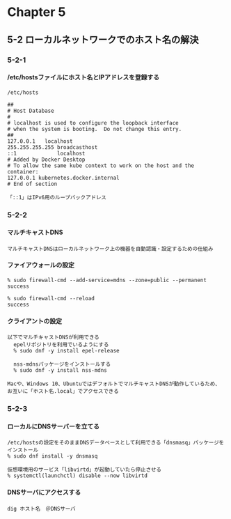 # Chapter 5

## 5-2 ローカルネットワークでのホスト名の解決

### 5-2-1

#### /etc/hostsファイルにホスト名とIPアドレスを登録する
```
/etc/hosts

##
# Host Database
#
# localhost is used to configure the loopback interface
# when the system is booting.  Do not change this entry.
##
127.0.0.1	localhost
255.255.255.255	broadcasthost
::1             localhost
# Added by Docker Desktop
# To allow the same kube context to work on the host and the container:
127.0.0.1 kubernetes.docker.internal
# End of section

「::1」はIPv6用のループバックアドレス
```

### 5-2-2

#### マルチキャストDNS
```
マルチキャストDNSはローカルネットワーク上の機器を自動認識・設定するための仕組み
```

#### ファイアウォールの設定
```
% sudo firewall-cmd --add-service=mdns --zone=public --permanent
success

% sudo firewall-cmd --reload
success
```

#### クライアントの設定
```
以下でマルチキャストDNSが利用できる
  epelリポジトリを利用でいるようにする
  % sudo dnf -y install epel-release

  nss-mdnsパッケージをインストールする
  % sudo dnf -y install nss-mdns
  
Macや、Windows 10、UbuntuではデフォルトでマルチキャストDNSが動作しているため、
お互いに「ホスト名.local」でアクセスできる
```

### 5-2-3

#### ローカルにDNSサーバーを立てる
```
/etc/hostsの設定をそのままDNSデータベースとして利用できる「dnsmasq」パッケージをインストール
% sudo dnf install -y dnsmasq

仮想環境用のサービス「libvirtd」が起動していたら停止させる
% systemctl(launchctl) disable --now libvirtd
```

#### DNSサーバにアクセスする
```
dig ホスト名　＠DNSサーバ
```
